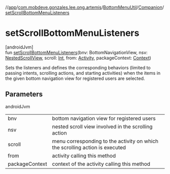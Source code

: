 //[app](../../../../index.md)/[com.mobdeve.gonzales.lee.ong.artemis](../../index.md)/[BottomMenuUtil](../index.md)/[Companion](index.md)/[setScrollBottomMenuListeners](set-scroll-bottom-menu-listeners.md)

# setScrollBottomMenuListeners

[androidJvm]\
fun [setScrollBottomMenuListeners](set-scroll-bottom-menu-listeners.md)(bnv: BottomNavigationView, nsv: [NestedScrollView](https://developer.android.com/reference/kotlin/androidx/core/widget/NestedScrollView.html), scroll: [Int](https://kotlinlang.org/api/latest/jvm/stdlib/kotlin/-int/index.html), from: [Activity](https://developer.android.com/reference/kotlin/android/app/Activity.html), packageContext: [Context](https://developer.android.com/reference/kotlin/android/content/Context.html))

Sets the listeners and defines the corresponding behaviors (limited to passing intents, scrolling actions, and starting activities) when the items in the given bottom navigation view for registered users are selected.

## Parameters

androidJvm

| | |
|---|---|
| bnv | bottom navigation view for registered users |
| nsv | nested scroll view involved in the scrolling action |
| scroll | menu corresponding to the activity on which the scrolling action is executed |
| from | activity calling this method |
| packageContext | context of the activity calling this method |
